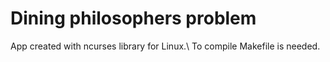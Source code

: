# Dining philosophers problem
App created with ncurses library for Linux.\\
To compile Makefile is needed.
